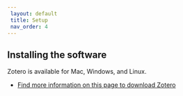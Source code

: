```yaml
---
 layout: default
 title: Setup
 nav_order: 4
---
```


## Installing the software

Zotero is available for Mac, Windows, and Linux.   

- [Find more information on this page to download Zotero](https://www.zotero.org/download/)
